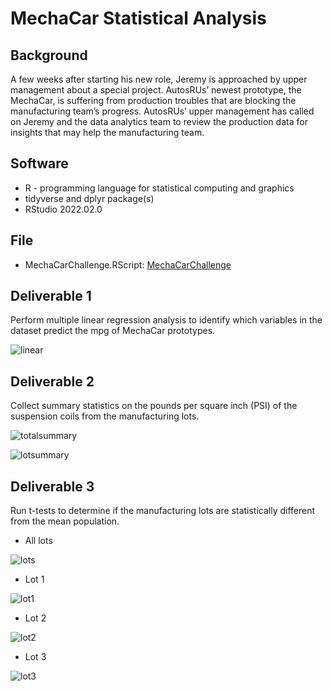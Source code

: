 # MechaCar Statistical Analysis

## Background

A few weeks after starting his new role, Jeremy is approached by upper management about a special project. AutosRUs’ newest prototype, the MechaCar, is suffering from production troubles that are blocking the manufacturing team’s progress. AutosRUs’ upper management has called on Jeremy and the data analytics team to review the production data for insights that may help the manufacturing team.

## Software

* R - programming language for statistical computing and graphics
* tidyverse and dplyr package(s)
* RStudio 2022.02.0

## File

* MechaCarChallenge.RScript: [MechaCarChallenge](MechaCarChallenge.RScript)

## Deliverable 1

Perform multiple linear regression analysis to identify which variables in the dataset predict the mpg of MechaCar prototypes.

![linear](linear.png)

## Deliverable 2

Collect summary statistics on the pounds per square inch (PSI) of the suspension coils from the manufacturing lots.

![totalsummary](totalsummary.png)

![lotsummary](lotsummary.png)

## Deliverable 3

Run t-tests to determine if the manufacturing lots are statistically different from the mean population.

* All lots

![lots](lots.png)

* Lot 1

![lot1](lot1.png)

* Lot 2

![lot2](lot2.png)

* Lot 3

![lot3](lot3.png)

